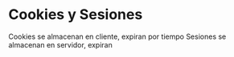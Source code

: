 Cookies y Sesiones
===
Cookies se almacenan en cliente, expiran por tiempo
Sesiones se almacenan en servidor, expiran 